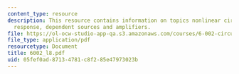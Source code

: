 ```yaml
---
content_type: resource
description: This resource contains information on topics nonlinear circuits, linear
  response, dependent sources and amplifiers.
file: https://ol-ocw-studio-app-qa.s3.amazonaws.com/courses/6-002-circuits-and-electronics-spring-2007/05fef0ad87134781c8f285e47973023b_6002_l8.pdf
file_type: application/pdf
resourcetype: Document
title: 6002_l8.pdf
uid: 05fef0ad-8713-4781-c8f2-85e47973023b
---
```

